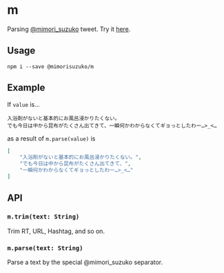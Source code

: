 # m

Parsing [@mimori_suzuko](https://twitter.com/mimori_suzuko) tweet. Try it [here](https://mimorisuzuko.github.io/m/).

## Usage

```
npm i --save @mimorisuzuko/m
```

## Example

If `value` is...

```
入浴剤がないと基本的にお風呂浸かりたくない。
でも今日は中から昆布がたくさん出てきて、一瞬何かわからなくてギョっとしたわー…>_<…
```

as a result of `m.parse(value)` is 

```json
[
	"入浴剤がないと基本的にお風呂浸かりたくない。",
	"でも今日は中から昆布がたくさん出てきて、",
	"一瞬何かわからなくてギョっとしたわー…>_<…"
]
```

## API

### `m.trim(text: String)`

Trim RT, URL, Hashtag, and so on.

### `m.parse(text: String)`

Parse a text by the special @mimori_suzuko separator.